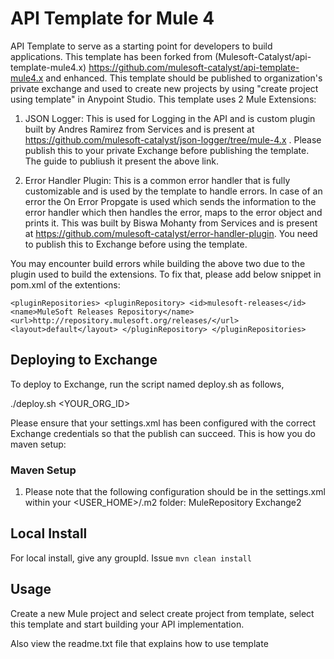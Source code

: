 # API Template for Mule 4

API Template to serve as a starting point for developers to build applications. This template has been forked from (Mulesoft-Catalyst/api-template-mule4.x) https://github.com/mulesoft-catalyst/api-template-mule4.x and enhanced. This template should be published to organization's private exchange and used to create new projects by using "create project using template" in Anypoint Studio. This template uses 2 Mule Extensions:

1. JSON Logger: This is used for Logging in the API and is custom plugin built by Andres Ramirez from Services and is present at https://github.com/mulesoft-catalyst/json-logger/tree/mule-4.x . Please publish this to your private Exchange before publishing the template. The guide to publiush it present the above link.

2. Error Handler Plugin: This is a common error handler that is fully customizable and is used by the template to handle errors. In case of an error the On Error Propgate is used which sends the information to the error handler which then handles the error, maps to the error object and prints it. This was built by Biswa Mohanty from Services and is present at https://github.com/mulesoft-catalyst/error-handler-plugin. You need to publish this to Exchange before using the template. 

You may encounter build errors while building the above two due to the plugin used to build the extensions. To fix that, please add below snippet in pom.xml of the extentions:

``
<pluginRepositories>
    <pluginRepository>
       	<id>mulesoft-releases</id>
			<name>MuleSoft Releases Repository</name>
			<url>http://repository.mulesoft.org/releases/</url>
			<layout>default</layout>
    </pluginRepository>
</pluginRepositories>
``

## Deploying to Exchange
To deploy to Exchange, run the script named deploy.sh as follows,

./deploy.sh <YOUR_ORG_ID>

Please ensure that your settings.xml has been configured with the correct Exchange credentials so that the publish can succeed. This is how you do maven setup:

### Maven Setup

1. Please note that the following configuration should be in the settings.xml within your <USER_HOME>/.m2 folder:
	<!-- HA development wide access to Mule Nexus EE repositories -->
	<server>
	    <id>MuleRepository</id>
	    <username><NEXUS_USER></username>
	    <password><NEXUS_PASSWORD></password>
	</server>
	<!-- HA Anypoint Exchange access -->
	<server>
		<id>Exchange2</id>
		<username><ANYPOINT_USER></username>
		<password><ANYPOINT_PASSWORD></password>
	</server>

## Local Install
For local install, give any groupId. Issue `mvn clean install`

## Usage

Create a new Mule project and select create project from template, select this template and start building your API implementation.

Also view the readme.txt file that explains how to use template
